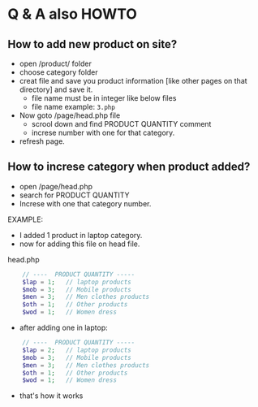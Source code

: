 # Q & A also HOWTO

## How to add new product on site?

- open /product/ folder
- choose category folder
- creat file and save you product information [like other pages on that directory] and save it.
  - file name must be in integer like below files
  - file name example: `3.php`
- Now goto /page/head.php file
  - scrool down and find PRODUCT QUANTITY comment
  - increse number with one for that category.
- refresh page.

## How to increse category when product added?

- open /page/head.php
- search for PRODUCT QUANTITY
- Increse with one that category number.

EXAMPLE:

- I added 1 product in laptop category.
- now for adding this file on head file.

head.php

```php
    // ----  PRODUCT QUANTITY -----
    $lap = 1;   // laptop products
    $mob = 3;   // Mobile products
    $men = 3;   // Men clothes products
    $oth = 1;   // Other products
    $wod = 1;   // Women dress
```

- after adding one in laptop:

```php
    // ----  PRODUCT QUANTITY -----
    $lap = 2;   // laptop products
    $mob = 3;   // Mobile products
    $men = 3;   // Men clothes products
    $oth = 1;   // Other products
    $wod = 1;   // Women dress
```

- that's how it works
